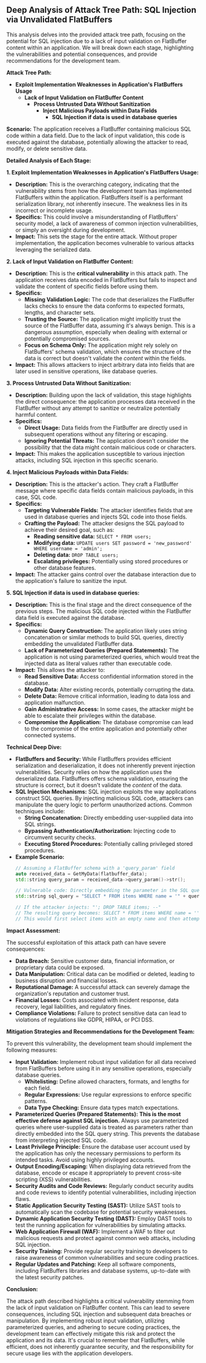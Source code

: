 ## Deep Analysis of Attack Tree Path: SQL Injection via Unvalidated FlatBuffers

This analysis delves into the provided attack tree path, focusing on the potential for SQL injection due to a lack of input validation on FlatBuffer content within an application. We will break down each stage, highlighting the vulnerabilities and potential consequences, and provide recommendations for the development team.

**Attack Tree Path:**

* **Exploit Implementation Weaknesses in Application's FlatBuffers Usage**
    * **Lack of Input Validation on FlatBuffer Content**
        * **Process Untrusted Data Without Sanitization**
            * **Inject Malicious Payloads within Data Fields**
                * **SQL Injection if data is used in database queries**

**Scenario:** The application receives a FlatBuffer containing malicious SQL code within a data field. Due to the lack of input validation, this code is executed against the database, potentially allowing the attacker to read, modify, or delete sensitive data.

**Detailed Analysis of Each Stage:**

**1. Exploit Implementation Weaknesses in Application's FlatBuffers Usage:**

* **Description:** This is the overarching category, indicating that the vulnerability stems from how the development team has implemented FlatBuffers within the application. FlatBuffers itself is a performant serialization library, not inherently insecure. The weakness lies in its incorrect or incomplete usage.
* **Specifics:** This could involve a misunderstanding of FlatBuffers' security model, a lack of awareness of common injection vulnerabilities, or simply an oversight during development.
* **Impact:** This sets the stage for the entire attack. Without proper implementation, the application becomes vulnerable to various attacks leveraging the serialized data.

**2. Lack of Input Validation on FlatBuffer Content:**

* **Description:** This is the **critical vulnerability** in this attack path. The application receives data encoded in FlatBuffers but fails to inspect and validate the content of specific fields before using them.
* **Specifics:**
    * **Missing Validation Logic:** The code that deserializes the FlatBuffer lacks checks to ensure the data conforms to expected formats, lengths, and character sets.
    * **Trusting the Source:** The application might implicitly trust the source of the FlatBuffer data, assuming it's always benign. This is a dangerous assumption, especially when dealing with external or potentially compromised sources.
    * **Focus on Schema Only:** The application might rely solely on FlatBuffers' schema validation, which ensures the structure of the data is correct but doesn't validate the *content* within the fields.
* **Impact:** This allows attackers to inject arbitrary data into fields that are later used in sensitive operations, like database queries.

**3. Process Untrusted Data Without Sanitization:**

* **Description:**  Building upon the lack of validation, this stage highlights the direct consequence: the application processes data received in the FlatBuffer without any attempt to sanitize or neutralize potentially harmful content.
* **Specifics:**
    * **Direct Usage:** Data fields from the FlatBuffer are directly used in subsequent operations without any filtering or escaping.
    * **Ignoring Potential Threats:** The application doesn't consider the possibility that the data might contain malicious code or characters.
* **Impact:** This makes the application susceptible to various injection attacks, including SQL injection in this specific scenario.

**4. Inject Malicious Payloads within Data Fields:**

* **Description:** This is the attacker's action. They craft a FlatBuffer message where specific data fields contain malicious payloads, in this case, SQL code.
* **Specifics:**
    * **Targeting Vulnerable Fields:** The attacker identifies fields that are used in database queries and injects SQL code into those fields.
    * **Crafting the Payload:** The attacker designs the SQL payload to achieve their desired goal, such as:
        * **Reading sensitive data:** `SELECT * FROM users;`
        * **Modifying data:** `UPDATE users SET password = 'new_password' WHERE username = 'admin';`
        * **Deleting data:** `DROP TABLE users;`
        * **Escalating privileges:**  Potentially using stored procedures or other database features.
* **Impact:** The attacker gains control over the database interaction due to the application's failure to sanitize the input.

**5. SQL Injection if data is used in database queries:**

* **Description:** This is the final stage and the direct consequence of the previous steps. The malicious SQL code injected within the FlatBuffer data field is executed against the database.
* **Specifics:**
    * **Dynamic Query Construction:** The application likely uses string concatenation or similar methods to build SQL queries, directly embedding the unvalidated FlatBuffer data.
    * **Lack of Parameterized Queries (Prepared Statements):** The application is not using parameterized queries, which would treat the injected data as literal values rather than executable code.
* **Impact:** This allows the attacker to:
    * **Read Sensitive Data:** Access confidential information stored in the database.
    * **Modify Data:** Alter existing records, potentially corrupting the data.
    * **Delete Data:** Remove critical information, leading to data loss and application malfunction.
    * **Gain Administrative Access:** In some cases, the attacker might be able to escalate their privileges within the database.
    * **Compromise the Application:** The database compromise can lead to the compromise of the entire application and potentially other connected systems.

**Technical Deep Dive:**

* **FlatBuffers and Security:** While FlatBuffers provides efficient serialization and deserialization, it does not inherently prevent injection vulnerabilities. Security relies on how the application *uses* the deserialized data. FlatBuffers offers schema validation, ensuring the structure is correct, but it doesn't validate the *content* of the data.
* **SQL Injection Mechanisms:**  SQL injection exploits the way applications construct SQL queries. By injecting malicious SQL code, attackers can manipulate the query logic to perform unauthorized actions. Common techniques include:
    * **String Concatenation:** Directly embedding user-supplied data into SQL strings.
    * **Bypassing Authentication/Authorization:** Injecting code to circumvent security checks.
    * **Executing Stored Procedures:**  Potentially calling privileged stored procedures.
* **Example Scenario:**
    ```c++
    // Assuming a FlatBuffer schema with a 'query_param' field
    auto received_data = GetMyData(flatbuffer_data);
    std::string query_param = received_data->query_param()->str();

    // Vulnerable code: Directly embedding the parameter in the SQL query
    std::string sql_query = "SELECT * FROM items WHERE name = '" + query_param + "';";

    // If the attacker injects: "'; DROP TABLE items; --"
    // The resulting query becomes: SELECT * FROM items WHERE name = ''; DROP TABLE items; --';
    // This would first select items with an empty name and then attempt to drop the 'items' table.
    ```

**Impact Assessment:**

The successful exploitation of this attack path can have severe consequences:

* **Data Breach:** Sensitive customer data, financial information, or proprietary data could be exposed.
* **Data Manipulation:** Critical data can be modified or deleted, leading to business disruption and financial losses.
* **Reputational Damage:** A successful attack can severely damage the organization's reputation and customer trust.
* **Financial Losses:** Costs associated with incident response, data recovery, legal liabilities, and regulatory fines.
* **Compliance Violations:** Failure to protect sensitive data can lead to violations of regulations like GDPR, HIPAA, or PCI DSS.

**Mitigation Strategies and Recommendations for the Development Team:**

To prevent this vulnerability, the development team should implement the following measures:

* **Input Validation:** Implement robust input validation for all data received from FlatBuffers before using it in any sensitive operations, especially database queries.
    * **Whitelisting:** Define allowed characters, formats, and lengths for each field.
    * **Regular Expressions:** Use regular expressions to enforce specific patterns.
    * **Data Type Checking:** Ensure data types match expectations.
* **Parameterized Queries (Prepared Statements):** **This is the most effective defense against SQL injection.** Always use parameterized queries where user-supplied data is treated as parameters rather than directly embedded into the SQL query string. This prevents the database from interpreting injected SQL code.
* **Least Privilege Principle:** Ensure the database user account used by the application has only the necessary permissions to perform its intended tasks. Avoid using highly privileged accounts.
* **Output Encoding/Escaping:** When displaying data retrieved from the database, encode or escape it appropriately to prevent cross-site scripting (XSS) vulnerabilities.
* **Security Audits and Code Reviews:** Regularly conduct security audits and code reviews to identify potential vulnerabilities, including injection flaws.
* **Static Application Security Testing (SAST):** Utilize SAST tools to automatically scan the codebase for potential security weaknesses.
* **Dynamic Application Security Testing (DAST):** Employ DAST tools to test the running application for vulnerabilities by simulating attacks.
* **Web Application Firewall (WAF):** Implement a WAF to filter out malicious requests and protect against common web attacks, including SQL injection.
* **Security Training:** Provide regular security training to developers to raise awareness of common vulnerabilities and secure coding practices.
* **Regular Updates and Patching:** Keep all software components, including FlatBuffers libraries and database systems, up-to-date with the latest security patches.

**Conclusion:**

The attack path described highlights a critical vulnerability stemming from the lack of input validation on FlatBuffer content. This can lead to severe consequences, including SQL injection and subsequent data breaches or manipulation. By implementing robust input validation, utilizing parameterized queries, and adhering to secure coding practices, the development team can effectively mitigate this risk and protect the application and its data. It's crucial to remember that FlatBuffers, while efficient, does not inherently guarantee security, and the responsibility for secure usage lies with the application developers.
